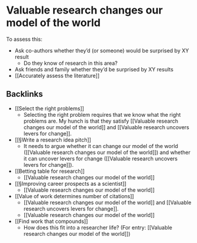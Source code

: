 # Valuable research changes our model of the world
To assess this:
* Ask co-authors whether they’d (or someone) would be surprised by XY result
	* Do they know of research in this area?
* Ask friends and family whether they’d be surprised by XY results
* [[Accurately assess the literature]]

## Backlinks
* [[Select the right problems]]
	* Selecting the right problem requires that we know what the right problems are. My hunch is that they satisfy [[Valuable research changes our model of the world]] and [[Valuable research uncovers levers for change]].
* [[§Write a research idea pitch]]
	* It needs to argue whether it can change our model of the world ([[Valuable research changes our model of the world]]) and whether it can uncover levers for change ([[Valuable research uncovers levers for change]]). 
* [[Betting table for research]]
	* [[Valuable research changes our model of the world]]
* [[§Improving career prospects as a scientist]]
	* [[Valuable research changes our model of the world]]
* [[Value of work determines number of citations]]
	* [[Valuable research changes our model of the world]] and [[Valuable research uncovers levers for change]].
	* [[Valuable research changes our model of the world]]
* [[Find work that compounds]]
	* How does this fit into a researcher life? (For entry: [[Valuable research changes our model of the world]])

<!-- #Work -->

<!-- {BearID:A8E9A998-CD85-4AF9-A83E-58F760F3575C-15756-0000130C0045DE69} -->

